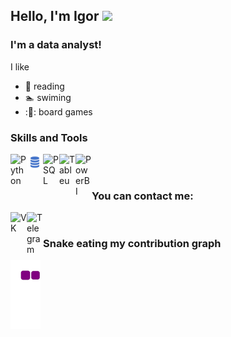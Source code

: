 ## Hello, I'm Igor <img src="https://media.giphy.com/media/hvRJCLFzcasrR4ia7z/giphy.gif" width="30px"/>

### I'm a data analyst!

I like
- :book: reading
- :swimmer: swiming
- :👾: board games

### Skills and Tools
<p>
  <img align="left" alt="Python" width="26px" src="https://avatars.githubusercontent.com/u/1525981?s=200&v=4" />
  <img align="left" alt="SQL" width="26px" src="https://raw.githubusercontent.com/github/explore/80688e429a7d4ef2fca1e82350fe8e3517d3494d/topics/sql/sql.png"/>
  <img align="left" alt="PSQL" width="26px" src="https://avatars.githubusercontent.com/u/177543?s=200&v=4" />
  <img align="left" alt="Tableu" width="26px" src="https://avatars.githubusercontent.com/u/828667?s=200&v=4" />
  <img align="left" alt="PowerBI" width="26px" src="https://avatars.githubusercontent.com/u/9753375?s=200&v=4" />
<p />

<br />
<br />

### You can contact me:

[<img align="left" alt="VK" width="26px" src="https://cdn-icons-png.flaticon.com/512/5968/5968835.png" />](https://vk.com/ricardowave)
[<img align="left" alt="Telegram" width="26px" src="https://cdn-icons-png.flaticon.com/512/2111/2111646.png" />](https://t.me/ig_kirillov)
<br />
### Snake eating my contribution graph
![snake gif](https://github.com/KirillovIgor/KirillovIgor/blob/output/github-contribution-grid-snake.gif)
